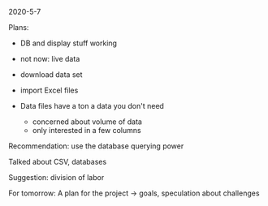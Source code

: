 2020-5-7

Plans:
- DB and display stuff working
- not now: live data
- download data set

- import Excel files

- Data files have a ton a data you don't need
  - concerned about volume of data
  - only interested in a few columns

Recommendation: use the database querying power

Talked about CSV, databases

Suggestion: division of labor

For tomorrow: A plan for the project -> goals, speculation about challenges
